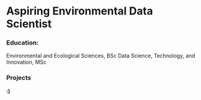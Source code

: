 # Aspiring Environmental Data Scientist

### Education:
Environmental and Ecological Sciences, BSc
Data Science, Technology, and Innovation, MSc

### Projects
**:)**
